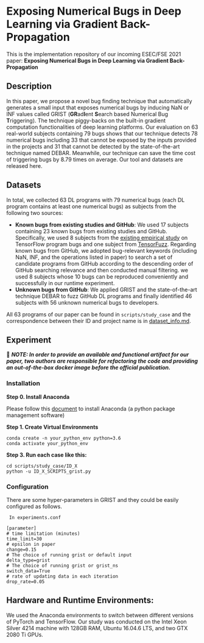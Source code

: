 # Exposing Numerical Bugs in Deep Learning via Gradient Back-Propagation

This is the implementation repository of our incoming ESEC/FSE 2021 paper:  **Exposing Numerical Bugs in Deep Learning via Gradient Back-Propagation** 

## Description

In this paper, we propose a novel bug finding technique that automatically generates a small input that exposes numerical bugs by inducing NaN or INF values called GRIST (**GR**ad**I**ent **S**earch based Numerical Bug **T**riggering). The technique piggy-backs on the built-in gradient computation functionalities of deep learning platforms. Our evaluation on 63 real-world subjects  containing 79 bugs shows that our technique  detects 78 numerical bugs including 33 that cannot be exposed by the inputs provided in the projects and 31 that cannot be detected by the state-of-the-art technique named DEBAR. Meanwhile, our technique  can save the time cost of triggering bugs by 8.79 times on average. Our tool and datasets are released here. 

## Datasets

In total, we collected 63 DL programs with 79 numerical bugs (each DL program contains at least one numerical bugs) as subjects from the following two sources: 

- **Known bugs from existing studies and GitHub**: We used 17 subjects containing 23 known bugs from existing studies and GitHub. 
  Specifically, we used 8 subjects from the [existing empirical study](https://github.com/ForeverZyh/TensorFlow-Program-Bugs) on TensorFlow program bugs and one subject from [TensorFuzz](https://github.com/brain-research/tensorfuzz).
  Regarding known bugs from GitHub, we adopted bug-relevant keywords (including NaN, INF, and the operations listed in paper) to search a set of candidate programs from GitHub according to the descending order of GitHub searching relevance and then conducted manual filtering. we used 8 subjects whose 10 bugs can be reproduced conveniently and successfully in our runtime experiment.
- **Unknown bugs from GitHub**: We applied GRIST and the state-of-the-art technique DEBAR to fuzz GitHub DL programs and finally identified 46 subjects with 56 unknown numerical bugs to developers.

All 63 programs of our paper can be found in `scripts/study_case` and the correspondence between their ID and project name is in [dataset_info.md](dataset_info.md).

## Experiment

📣 ***NOTE: In order to provide an available and functional artifact for our paper, two authors are responsible for refactoring the code and providing an out-of-the-box docker image before the official publication.***

### Installation

**Step 0. Install Anaconda**

Please follow this [document](https://docs.anaconda.com/anaconda/install/) to install Anaconda (a python package management software) 

**Step 1. Create Virtual Environments**

 ```shell
conda create -n your_python_env python=3.6 
conda activate your_python_env
 ```

**Step 3. Run each case like this:**

```shell
cd scripts/study_case/ID_X
python -u ID_X_SCRIPTS_grist.py
```

### Configuration

There are some hyper-parameters in GRIST and they could be easily configured as follows.

` In experiments.conf`

```
[parameter]
# time limitation (minutes)
time_limit=30
# epsilon in paper
change=0.15
# The choice of running grist or default input
delta_type=grist
# The choice of running grist or grist_ns
switch_data=True
# rate of updating data in each iteration
drop_rate=0.05
```

## Hardware and Runtime Environments:

We used the Anaconda environments to switch between different versions of PyTorch and TensorFlow. Our study was conducted on the Intel Xeon Silver 4214 machine with 128GB RAM, Ubuntu 16.04.6 LTS, and two GTX 2080 Ti GPUs. 

